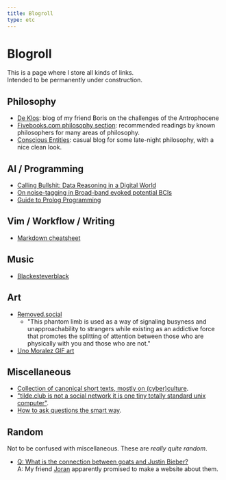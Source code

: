 ```yaml
---
title: Blogroll
type: etc
---
```


# Blogroll

This is a page where I store all kinds of links.<br>
Intended to be permanently under construction.

## Philosophy

- [De Klos](https://deklos.wordpress.com/): blog of my friend Boris on the challenges of the Antrophocene
- [Fivebooks.com philosophy section](https://fivebooks.com/category/philosophy/): recommended readings by known philosophers for many areas of philosophy.
- [Conscious Entities](http://www.consciousentities.com): casual blog for some late-night philosophy, with a nice clean look. 

## AI / Programming 

- [Calling Bullshit: Data Reasoning in a Digital World](https://callingbullshit.org/index.html)
- [On noise-tagging in Broad-band evoked potential BCIs](https://sites.google.com/site/dondersbci/research/noise-tagging)
- [Guide to Prolog Programming](http://kti.ms.mff.cuni.cz/~bartak/prolog/contents.html)

## Vim / Workflow / Writing

- [Markdown cheatsheet](https://github.com/adam-p/markdown-here/wiki/Markdown-Cheatsheet)

## Music

- [Blackesteverblack](http://blackesteverblack.com/)

## Art

- [Removed.social](https://www.removed.social/)
	* "This phantom limb is used as a way of signaling busyness and unapproachability to strangers while existing as an addictive force that promotes the splitting of attention between those who are physically with you and those who are not."
- [Uno Moralez GIF art](https://unomoralez.com)

## Miscellaneous

- [Collection of canonical short texts, mostly on (cyber)culture](https://urbigenous.net/library/).
- ["tilde.club is not a social network it is one tiny totally standard unix computer"](http://tilde.club).
- [How to ask questions the smart way](http://www.catb.org/~esr/faqs/smart-questions.html).

## Random

Not to be confused with miscellaneous.
These are *really quite random*.

- [Q: What is the connection between goats and Justin Bieber?](https://www.geitjesenbieber.xyz) <br> A: My friend [Joran](https://www.joranwelling.nl/) apparently promised to make a website about them.

